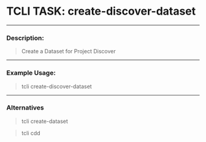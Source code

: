# TCLI TASK: create-discover-dataset

---
### Description:

> Create a Dataset for Project Discover

---
### Example Usage:

> tcli create-discover-dataset

---
### Alternatives
> tcli create-dataset

> tcli cdd
